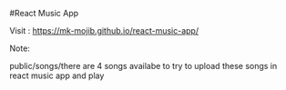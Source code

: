 #React Music App

Visit : https://mk-mojib.github.io/react-music-app/

Note:

public/songs/there are 4 songs availabe to try to upload these songs in react music app and play